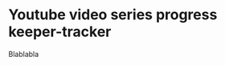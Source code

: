 Youtube video series progress keeper-tracker
===============================================
Blablabla